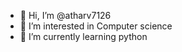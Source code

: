 - 👋 Hi, I’m @atharv7126
- 👀 I’m interested in Computer science
- 🌱 I’m currently learning python

<!---
atharv7126/atharv7126 is a ✨ special ✨ repository because its `README.md` (this file) appears on your GitHub profile.
You can click the Preview link to take a look at your changes.
--->

